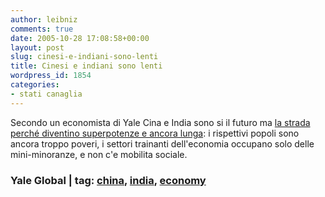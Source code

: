 ```yaml
---
author: leibniz
comments: true
date: 2005-10-28 17:08:58+00:00
layout: post
slug: cinesi-e-indiani-sono-lenti
title: Cinesi e indiani sono lenti
wordpress_id: 1854
categories:
- stati canaglia
---
```


Secondo un economista di Yale Cina e India sono si il futuro ma [la strada perché diventino superpotenze e ancora lunga](http://yaleglobal.yale.edu/display.article?id=6407): i rispettivi popoli sono ancora troppo poveri, i settori trainanti dell'economia occupano solo delle mini-minoranze, e non c'e mobilita sociale.

### Yale Global | tag: [china](http://www.technorati.com/tags/china), [india](http://www.technorati.com/tags/india), [economy](http://www.technorati.com/tags/economy)
